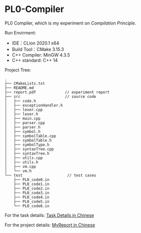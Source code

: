 # PL0-Compiler


PL0 Compiler, which is my experiment on *Compilation Principle*.

Run Envirment:

*   IDE：CLion 2020.1 x64
*   Build Tool：CMake 3.15.3
*   C++ Compiler: MinGW 4.3.5
*   C++ standard: C++ 14

Project Tree:

```
.
├── CMakeLists.txt
├── README.md
├── report.pdf             // experiment report
├── src                    // source code
│   ├── code.h
│   ├── exceptionHandler.h
│   ├── lexer.cpp
│   ├── lexer.h
│   ├── main.cpp
│   ├── parser.cpp
│   ├── parser.h
│   ├── symbol.h
│   ├── symbolTable.cpp
│   ├── symbolTable.h
│   ├── symbolType.h
│   ├── syntaxTree.cpp
│   ├── syntaxTree.h
│   ├── utils.cpp
│   ├── utils.h
│   ├── vm.cpp
│   └── vm.h
└── test                    // test cases
    ├── PL0_code0.in
    ├── PL0_code1.in
    ├── PL0_code2.in
    ├── PL0_code3.in
    ├── PL0_code4.in
    ├── PL0_code5.in
    └── PL0_code6.in
```

For the task details: [Task Details in Chinese](https://github.com/zhangt2333/PL0-Compiler/blob/master/taskDetails.md)

For the project details: [MyReport in Chinese](https://github.com/zhangt2333/PL0-Compiler/blob/master/report.pdf)
